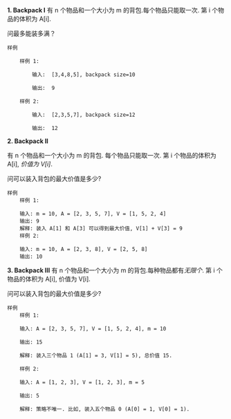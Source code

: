 **1. Backpack I**
有 n 个物品和一个大小为 m 的背包.每个物品只能取一次. 第 i 个物品的体积为 A[i].

问最多能装多满？

	样例
	
		样例 1:

			输入:  [3,4,8,5], backpack size=10

			输出:  9

		样例 2:

			输入:  [2,3,5,7], backpack size=12

			输出:  12
	
**2. Backpack II**

有 n 个物品和一个大小为 m 的背包. 每个物品只能取一次. 第 i 个物品的体积为 A[i], *价值为 V[i]*.

问可以装入背包的最大价值是多少?

	样例
		样例 1:

		输入: m = 10, A = [2, 3, 5, 7], V = [1, 5, 2, 4]
		输出: 9
		解释: 装入 A[1] 和 A[3] 可以得到最大价值, V[1] + V[3] = 9 
		样例 2:

		输入: m = 10, A = [2, 3, 8], V = [2, 5, 8]
		输出: 10
		



**3. Backpack III**
有 n 个物品和一个大小为 m 的背包.每种物品都有*无限个*. 第 i 个物品的体积为 A[i], 价值为 V[i].

问可以装入背包的最大价值是多少?


	样例
		样例 1:

		输入: A = [2, 3, 5, 7], V = [1, 5, 2, 4], m = 10
		
		输出: 15
		
		解释: 装入三个物品 1 (A[1] = 3, V[1] = 5), 总价值 15.
		
		样例 2:

		输入: A = [1, 2, 3], V = [1, 2, 3], m = 5
		
		输出: 5
		
		解释: 策略不唯一. 比如, 装入五个物品 0 (A[0] = 1, V[0] = 1).
